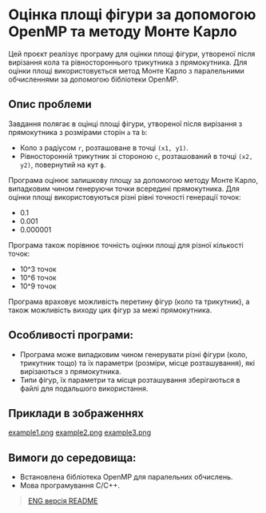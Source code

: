 # Оцінка площі фігури за допомогою OpenMP та методу Монте Карло

Цей проєкт реалізує програму для оцінки площі фігури, утвореної після вирізання кола та рівностороннього трикутника з прямокутника. Для оцінки площі використовується метод Монте Карло з паралельними обчисленнями за допомогою бібліотеки OpenMP.

## Опис проблеми

Завдання полягає в оцінці площі фігури, утвореної після вирізання з прямокутника з розмірами сторін `a` та `b`:
- Коло з радіусом `r`, розташоване в точці `(x1, y1)`.
- Рівносторонній трикутник зі стороною `c`, розташований в точці `(x2, y2)`, повернутий на кут `ф`.

Програма оцінює залишкову площу за допомогою методу Монте Карло, випадковим чином генеруючи точки всередині прямокутника. Для оцінки площі використовуються різні рівні точності генерації точок:
- 0.1
- 0.001
- 0.000001

Програма також порівнює точність оцінки площі для різної кількості точок:
- 10^3 точок
- 10^6 точок
- 10^9 точок

Програма враховує можливість перетину фігур (коло та трикутник), а також можливість виходу цих фігур за межі прямокутника.

## Особливості програми:
- Програма може випадковим чином генерувати різні фігури (коло, трикутник тощо) та їх параметри (розміри, місце розташування), які вирізаються з прямокутника.
- Типи фігур, їх параметри та місця розташування зберігаються в файлі для подальшого використання.

## Приклади в зображеннях

[example1.png](./example1.png)
[example2.png](./example2.png)
[example3.png](./example3.png)

## Вимоги до середовища:

- Встановлена бібліотека OpenMP для паралельних обчислень.
- Мова програмування C/C++.

> [ENG версія README](./README.md)
